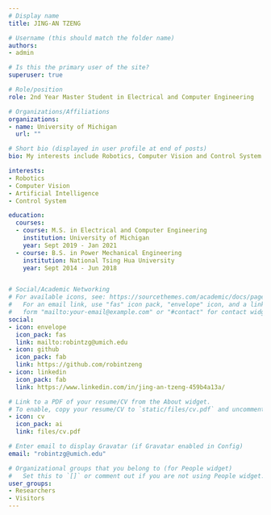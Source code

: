 ```yaml
---
# Display name
title: JING-AN TZENG

# Username (this should match the folder name)
authors:
- admin

# Is this the primary user of the site?
superuser: true

# Role/position
role: 2nd Year Master Student in Electrical and Computer Engineering

# Organizations/Affiliations
organizations:
- name: University of Michigan 
  url: ""

# Short bio (displayed in user profile at end of posts)
bio: My interests include Robotics, Computer Vision and Control System.

interests:
- Robotics
- Computer Vision
- Artificial Intelligence
- Control System

education:
  courses:
  - course: M.S. in Electrical and Computer Engineering
    institution: University of Michigan
    year: Sept 2019 - Jan 2021
  - course: B.S. in Power Mechanical Engineering
    institution: National Tsing Hua University
    year: Sept 2014 - Jun 2018


# Social/Academic Networking
# For available icons, see: https://sourcethemes.com/academic/docs/page-builder/#icons
#   For an email link, use "fas" icon pack, "envelope" icon, and a link in the
#   form "mailto:your-email@example.com" or "#contact" for contact widget.
social:
- icon: envelope
  icon_pack: fas
  link: mailto:robintzg@umich.edu
- icon: github
  icon_pack: fab
  link: https://github.com/robintzeng
- icon: linkedin
  icon_pack: fab
  link: https://www.linkedin.com/in/jing-an-tzeng-459b4a13a/

# Link to a PDF of your resume/CV from the About widget.
# To enable, copy your resume/CV to `static/files/cv.pdf` and uncomment the lines below.
- icon: cv
  icon_pack: ai
  link: files/cv.pdf

# Enter email to display Gravatar (if Gravatar enabled in Config)
email: "robintzg@umich.edu"

# Organizational groups that you belong to (for People widget)
#   Set this to `[]` or comment out if you are not using People widget.
user_groups:
- Researchers
- Visitors
---
```



